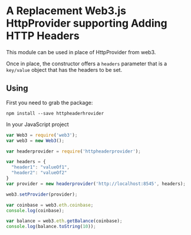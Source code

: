 # A Replacement Web3.js HttpProvider supporting Adding HTTP Headers
This module can be used in place of HttpProvider from web3.

Once in place, the constructor offers a `headers` parameter that is a `key/value` object that has the headers to be set.


## Using

First you need to grab the package:

```
npm install --save httpheaderhrovider
```

In your JavaScript project

```javascript
var Web3 = require('web3');
var web3 = new Web3();

var headerprovider = require('httpheaderprovider');

var headers = {
  "header1": "valueOf1",
  "header2": "valueOf2"
}
var provider = new headerprovider('http://localhost:8545', headers);

web3.setProvider(provider);

var coinbase = web3.eth.coinbase;
console.log(coinbase);

var balance = web3.eth.getBalance(coinbase);
console.log(balance.toString(10));
```